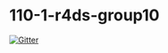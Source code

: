 # 110-1-r4ds-group10

[![Gitter](https://badges.gitter.im/110-1-r4ds/group10.svg)](https://gitter.im/110-1-r4ds/group10?utm_source=badge&utm_medium=badge&utm_campaign=pr-badge)

